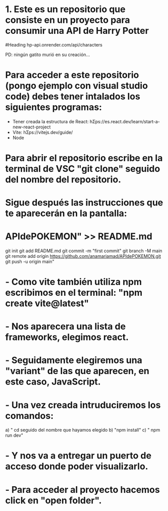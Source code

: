 # 1. Este es un repositorio que consiste en un proyecto para consumir una API de Harry Potter 
#Heading  hp-api.onrender.com/api/characters

PD: ningún gatito murió en su creación...



# Para acceder a este repositorio (pongo ejemplo con visual studio code) debes tener intalados los siguientes programas: 
####

-  Tener creada la estructura de React:
hƩps://es.react.dev/learn/start-a-new-react-project
- Vite:
hƩps://vitejs.dev/guide/
- Node



# Para abrir el repositorio escribe en la terminal de VSC "git clone" seguido del nombre del repositorio.

# Sigue después las instrucciones que te aparecerán en la pantalla:

# APIdePOKEMON" >> README.md
####
git init
git add README.md
git commit -m "first commit"
git branch -M main
git remote add origin https://github.com/anamariamad/APIdePOKEMON.git
git push -u origin main"

# - Como vite también utiliza npm escribimos en el terminal: "npm create vite@latest"

# - Nos aparecera una lista de frameworks, elegimos react.

# - Seguidamente elegiremos una "variant" de las que aparecen, en este caso, JavaScript.

# - Una vez creada intruduciremos los comandos:
####
  a) " cd seguido del nombre que hayamos elegido
  b) "npm install"
  c) " npm run dev"

# - Y nos va a entregar un puerto de acceso donde poder visualizarlo.

# - Para acceder al proyecto hacemos click en "open folder".


